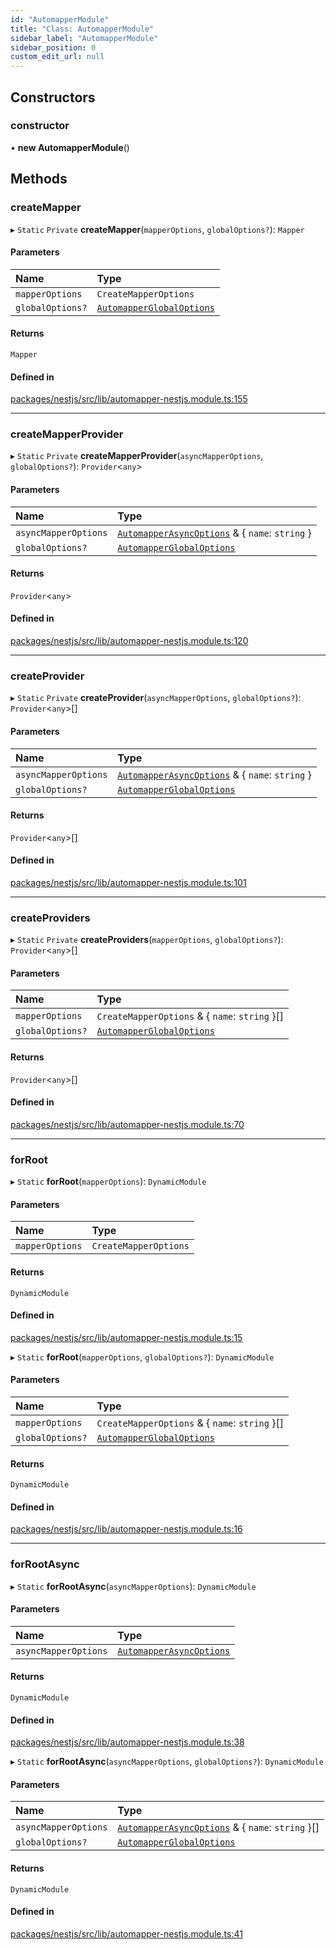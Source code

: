 ```yaml
---
id: "AutomapperModule"
title: "Class: AutomapperModule"
sidebar_label: "AutomapperModule"
sidebar_position: 0
custom_edit_url: null
---
```


## Constructors

### constructor

• **new AutomapperModule**()

## Methods

### createMapper

▸ `Static` `Private` **createMapper**(`mapperOptions`, `globalOptions?`): `Mapper`

#### Parameters

| Name | Type |
| :------ | :------ |
| `mapperOptions` | `CreateMapperOptions` |
| `globalOptions?` | [`AutomapperGlobalOptions`](../interfaces/AutomapperGlobalOptions.md) |

#### Returns

`Mapper`

#### Defined in

[packages/nestjs/src/lib/automapper-nestjs.module.ts:155](https://github.com/nartc/mapper/blob/e4b240d/packages/nestjs/src/lib/automapper-nestjs.module.ts#L155)

___

### createMapperProvider

▸ `Static` `Private` **createMapperProvider**(`asyncMapperOptions`, `globalOptions?`): `Provider`<`any`\>

#### Parameters

| Name | Type |
| :------ | :------ |
| `asyncMapperOptions` | [`AutomapperAsyncOptions`](../interfaces/AutomapperAsyncOptions.md) & { `name`: `string`  } |
| `globalOptions?` | [`AutomapperGlobalOptions`](../interfaces/AutomapperGlobalOptions.md) |

#### Returns

`Provider`<`any`\>

#### Defined in

[packages/nestjs/src/lib/automapper-nestjs.module.ts:120](https://github.com/nartc/mapper/blob/e4b240d/packages/nestjs/src/lib/automapper-nestjs.module.ts#L120)

___

### createProvider

▸ `Static` `Private` **createProvider**(`asyncMapperOptions`, `globalOptions?`): `Provider`<`any`\>[]

#### Parameters

| Name | Type |
| :------ | :------ |
| `asyncMapperOptions` | [`AutomapperAsyncOptions`](../interfaces/AutomapperAsyncOptions.md) & { `name`: `string`  } |
| `globalOptions?` | [`AutomapperGlobalOptions`](../interfaces/AutomapperGlobalOptions.md) |

#### Returns

`Provider`<`any`\>[]

#### Defined in

[packages/nestjs/src/lib/automapper-nestjs.module.ts:101](https://github.com/nartc/mapper/blob/e4b240d/packages/nestjs/src/lib/automapper-nestjs.module.ts#L101)

___

### createProviders

▸ `Static` `Private` **createProviders**(`mapperOptions`, `globalOptions?`): `Provider`<`any`\>[]

#### Parameters

| Name | Type |
| :------ | :------ |
| `mapperOptions` | `CreateMapperOptions` & { `name`: `string`  }[] |
| `globalOptions?` | [`AutomapperGlobalOptions`](../interfaces/AutomapperGlobalOptions.md) |

#### Returns

`Provider`<`any`\>[]

#### Defined in

[packages/nestjs/src/lib/automapper-nestjs.module.ts:70](https://github.com/nartc/mapper/blob/e4b240d/packages/nestjs/src/lib/automapper-nestjs.module.ts#L70)

___

### forRoot

▸ `Static` **forRoot**(`mapperOptions`): `DynamicModule`

#### Parameters

| Name | Type |
| :------ | :------ |
| `mapperOptions` | `CreateMapperOptions` |

#### Returns

`DynamicModule`

#### Defined in

[packages/nestjs/src/lib/automapper-nestjs.module.ts:15](https://github.com/nartc/mapper/blob/e4b240d/packages/nestjs/src/lib/automapper-nestjs.module.ts#L15)

▸ `Static` **forRoot**(`mapperOptions`, `globalOptions?`): `DynamicModule`

#### Parameters

| Name | Type |
| :------ | :------ |
| `mapperOptions` | `CreateMapperOptions` & { `name`: `string`  }[] |
| `globalOptions?` | [`AutomapperGlobalOptions`](../interfaces/AutomapperGlobalOptions.md) |

#### Returns

`DynamicModule`

#### Defined in

[packages/nestjs/src/lib/automapper-nestjs.module.ts:16](https://github.com/nartc/mapper/blob/e4b240d/packages/nestjs/src/lib/automapper-nestjs.module.ts#L16)

___

### forRootAsync

▸ `Static` **forRootAsync**(`asyncMapperOptions`): `DynamicModule`

#### Parameters

| Name | Type |
| :------ | :------ |
| `asyncMapperOptions` | [`AutomapperAsyncOptions`](../interfaces/AutomapperAsyncOptions.md) |

#### Returns

`DynamicModule`

#### Defined in

[packages/nestjs/src/lib/automapper-nestjs.module.ts:38](https://github.com/nartc/mapper/blob/e4b240d/packages/nestjs/src/lib/automapper-nestjs.module.ts#L38)

▸ `Static` **forRootAsync**(`asyncMapperOptions`, `globalOptions?`): `DynamicModule`

#### Parameters

| Name | Type |
| :------ | :------ |
| `asyncMapperOptions` | [`AutomapperAsyncOptions`](../interfaces/AutomapperAsyncOptions.md) & { `name`: `string`  }[] |
| `globalOptions?` | [`AutomapperGlobalOptions`](../interfaces/AutomapperGlobalOptions.md) |

#### Returns

`DynamicModule`

#### Defined in

[packages/nestjs/src/lib/automapper-nestjs.module.ts:41](https://github.com/nartc/mapper/blob/e4b240d/packages/nestjs/src/lib/automapper-nestjs.module.ts#L41)
